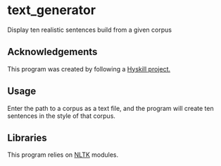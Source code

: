 # text_generator
Display ten realistic sentences build from a given corpus

## Acknowledgements
This program was created by following a [Hyskill project.](https://hyperskill.org/projects/134)

## Usage
Enter the path to a corpus as a text file, and the program will create ten sentences in the style of that corpus.

## Libraries
This program relies on [NLTK](https://www.nltk.org/install.html) modules.
